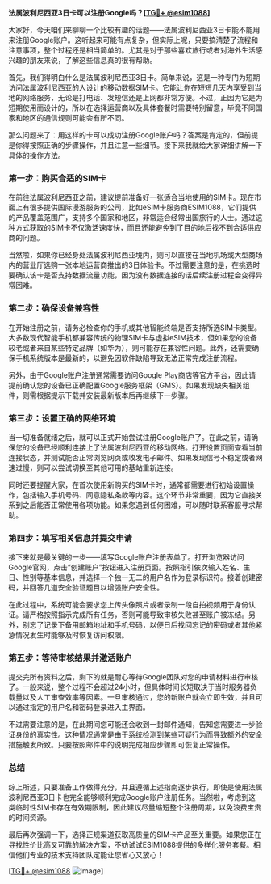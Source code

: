 **法属波利尼西亚3日卡可以注册Google吗？[[TG💪+ @esim1088](https://t.me/s/esim1088)]**

大家好，今天咱们来聊聊一个比较有趣的话题——法属波利尼西亚3日卡能不能用来注册Google账户。这听起来可能有点复杂，但实际上呢，只要搞清楚了流程和注意事项，整个过程还是相当简单的。尤其是对于那些喜欢旅行或者对海外生活感兴趣的朋友来说，了解这些信息真的很有帮助。

首先，我们得明白什么是法属波利尼西亚3日卡。简单来说，这是一种专门为短期访问法属波利尼西亚的人设计的移动数据SIM卡。它能让你在短短几天内享受到当地的网络服务，无论是打电话、发短信还是上网都非常方便。不过，正因为它是为短期使用而设计的，所以在选择运营商以及具体套餐时需要特别留意，毕竟不同国家和地区的通信规则可能会有所不同。

那么问题来了：用这样的卡可以成功注册Google账户吗？答案是肯定的，但前提是你得按照正确的步骤操作，并且注意一些细节。接下来我就给大家详细讲解一下具体的操作方法。

### 第一步：购买合适的SIM卡

在前往法属波利尼西亚之前，建议提前准备好一张适合当地使用的SIM卡。现在市面上有很多提供国际漫游服务的公司，比如eSIM卡服务商ESIM1088，它们提供的产品覆盖范围广，支持多个国家和地区，非常适合经常出国旅行的人士。通过这种方式获取的SIM卡不仅激活速度快，而且还能避免到了目的地后找不到合适供应商的问题。

当然啦，如果你已经身处法属波利尼西亚境内，则可以直接在当地机场或大型商场内的营业厅选购一张本地运营商推出的3日体验卡。不过需要注意的是，在挑选时要确认该卡是否支持数据流量功能，因为没有数据连接的话后续注册过程会变得异常困难。

### 第二步：确保设备兼容性

在开始注册之前，请务必检查你的手机或其他智能终端是否支持所选SIM卡类型。大多数现代智能手机都兼容传统的物理SIM卡与虚拟eSIM技术，但如果您的设备较老或者来自某些特定品牌（如华为），则可能存在兼容性问题。此外，还需要确保手机系统版本是最新的，以避免因软件缺陷导致无法正常完成注册流程。

另外，由于Google账户注册通常需要访问Google Play商店等官方平台，因此请提前确认您的设备已正确配置Google服务框架（GMS）。如果发现缺失相关组件，则需根据提示下载并安装最新版本后再继续下一步骤。

### 第三步：设置正确的网络环境

当一切准备就绪之后，就可以正式开始尝试注册Google账户了。在此之前，请确保您的设备已经顺利连接上了法属波利尼西亚的移动网络。打开设置页面查看当前连接状态，并测试能否正常浏览网页或收发电子邮件。如果发现信号不稳定或者网速过慢，则可以尝试切换至其他可用的基站重新连接。

同时还要提醒大家，在首次使用新购买的SIM卡时，通常都需要进行初始设置操作，包括输入手机号码、同意隐私条款等内容。这个环节非常重要，因为它直接关系到之后能否正常使用各项功能。如果您遇到任何困难，可以随时联系客服寻求帮助。

### 第四步：填写相关信息并提交申请

接下来就是最关键的一步——填写Google账户注册表单了。打开浏览器访问Google官网，点击“创建账户”按钮进入注册页面。按照指引依次输入姓名、生日、性别等基本信息，并选择一个独一无二的用户名作为登录标识符。接着创建密码，并回答几道安全验证题目以增强账户安全性。

在此过程中，系统可能会要求您上传头像照片或者录制一段自拍视频用于身份认证。请严格按照指示完成所有任务，否则可能导致审核失败甚至账户被冻结。另外，别忘了记录下备用邮箱地址和手机号码，以便日后找回忘记的密码或者其他紧急情况发生时能够及时恢复访问权限。

### 第五步：等待审核结果并激活账户

提交完所有资料之后，剩下的就是耐心等待Google团队对您的申请材料进行审核了。一般来说，整个过程不会超过24小时，但具体时间长短取决于当时服务器负载量以及人工审查效率等因素。一旦审核通过，您的新账户就会立即生效，并且可以通过指定的用户名和密码登录进入主界面。

不过需要注意的是，在此期间您可能还会收到一封邮件通知，告知您需要进一步验证身份的真实性。这种情况通常是由于系统检测到某些可疑行为而导致额外的安全措施触发所致。只要按照邮件中的说明完成相应步骤即可恢复正常操作。

### 总结

综上所述，只要准备工作做得充分，并且遵循上述指南逐步执行，即使是使用法属波利尼西亚3日卡也完全能够顺利完成Google账户注册任务。当然啦，考虑到这类临时性SIM卡存在有效期限制，因此建议尽量缩短整个注册周期，以免浪费宝贵的时间资源。

最后再次强调一下，选择正规渠道获取高质量的SIM卡产品至关重要。如果您正在寻找性价比高又可靠的解决方案，不妨试试ESIM1088提供的多样化服务套餐。相信他们专业的技术支持团队定能让您省心又放心！

[[TG💪+ @esim1088](https://t.me/s/esim1088) ![Image](https://i.postimg.cc/4NQfJmqS/Snipaste-2025-05-13-00-14-12.png)]